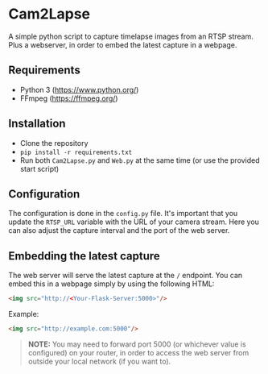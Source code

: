 # Cam2Lapse
A simple python script to capture timelapse images from an RTSP stream. Plus a webserver, in order to embed the latest capture in a webpage.

## Requirements
* Python 3 (https://www.python.org/)
* FFmpeg (https://ffmpeg.org/)

## Installation
* Clone the repository
* `pip install -r requirements.txt`
* Run both `Cam2Lapse.py` and `Web.py` at the same time (or use the provided start script)

## Configuration
The configuration is done in the `config.py` file. It's important that you update the `RTSP_URL` variable with the URL of your camera stream. Here you can also adjust the capture interval and the port of the web server.

## Embedding the latest capture
The web server will serve the latest capture at the `/` endpoint. You can embed this in a webpage simply by using the following HTML:
```html
<img src="http://<Your-Flask-Server:5000>"/>
```

Example:
```html
<img src="http://example.com:5000"/>
```

> **NOTE:** You may need to forward port 5000 (or whichever value is configured) on your router, in order to access the web server from outside your local network (if you want to).